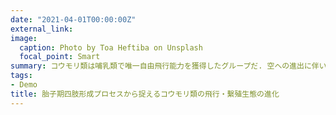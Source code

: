 ```yaml
---
date: "2021-04-01T00:00:00Z"
external_link: 
image:
  caption: Photo by Toa Heftiba on Unsplash
  focal_point: Smart
summary: コウモリ類は哺乳類で唯一自由飛行能力を獲得したグループだ. 空への進出に伴い, 四肢には大規模な形態学的変化が生じた. ではその形態構築プランは一般的な哺乳類に対してどの程度逸脱しているのだろうか？<br><br>-関連論文-<br>Nojiri et al. 2021a <b><i>Developmental Dynamics</i></b><br>Nojiri et al. <i>in press</i> <b><i>Proceedings of the Royal Society B：Biological Sciences</i></b><br><br>
tags:
- Demo
title: 胎子期四肢形成プロセスから捉えるコウモリ類の飛行・繫殖生態の進化
---
```


